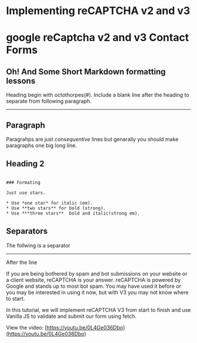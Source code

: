 # Implementing reCAPTCHA v2 and v3

# google reCaptcha v2 and v3 Contact Forms

## Oh! And Some Short Markdown formatting lessons

Heading begin with octothorpes(#). Include a blank line after the heading to separate from following paragraph.

----

## Paragraph

Paragrahps are just *consequentive* lines but genarally you should make paragraphs one big long line.

## Heading 2

```

### Formating

Just use stars.

* Use *one star* for italic (em).
* Use **two stars** for bold (strong).
* Use ***three stars**  bold and italic(strong em).

```

## Separators

The follwing is a separator

----

After the line

If you are being bothered by spam and bot submissions on your website or a client website, reCAPTCHA is your answer. reCAPTCHA is powered by Google and stands up to most bot spam. You may have used it before or you may be interested in using it now, but with V3 you may not know where to start.

In this tutorial, we will implement reCAPTCHA V3 from start to finish and use Vanilla JS to validate and submit our form using fetch.

View the video: [https://youtu.be/0L4Ge036Dbo](https://youtu.be/0L4Ge036Dbo)

